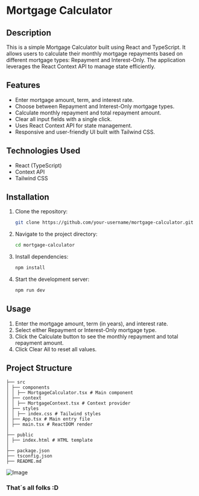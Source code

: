 # Mortgage Calculator

## Description

This is a simple Mortgage Calculator built using React and TypeScript. It allows users to calculate their monthly mortgage repayments based on different mortgage types: Repayment and Interest-Only. The application leverages the React Context API to manage state efficiently.

## Features

- Enter mortgage amount, term, and interest rate.
- Choose between Repayment and Interest-Only mortgage types.
- Calculate monthly repayment and total repayment amount.
- Clear all input fields with a single click.
- Uses React Context API for state management.
- Responsive and user-friendly UI built with Tailwind CSS.

## Technologies Used

- React (TypeScript)
- Context API
- Tailwind CSS

## Installation

1. Clone the repository:

   ```bash
   git clone https://github.com/your-username/mortgage-calculator.git
   ```

2. Navigate to the project directory:

   ```bash
   cd mortgage-calculator
   ```

3. Install dependencies:

   ```bash
   npm install
   ```

4. Start the development server:

   ```bash
   npm run dev
   ```

## Usage

1. Enter the mortgage amount, term (in years), and interest rate.
2. Select either Repayment or Interest-Only mortgage type.
3. Click the Calculate button to see the monthly repayment and total repayment amount.
4. Click Clear All to reset all values.

## Project Structure

```plaintext
├── src
│ ├── components
│ │ ├── MortgageCalculator.tsx # Main component
│ ├── context
│ │ ├── MortgageContext.tsx # Context provider
│ ├── styles
│ │ ├── index.css # Tailwind styles
│ ├── App.tsx # Main entry file
│ ├── main.tsx # ReactDOM render
│
├── public
│ ├── index.html # HTML template
│
├── package.json
├── tsconfig.json
├── README.md
```

![Image](https://github.com/user-attachments/assets/abfeb5a4-4d1d-4d69-96d7-44b1ab889f12)

### That´s all folks :D
